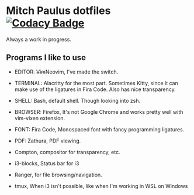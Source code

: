 # Mitch Paulus dotfiles [![Codacy Badge](https://api.codacy.com/project/badge/Grade/d50e331067be47ab8246b76686ff17c8)](https://www.codacy.com/manual/mitchpaulus/dotfiles?utm_source=github.com&amp;utm_medium=referral&amp;utm_content=mitchpaulus/dotfiles&amp;utm_campaign=Badge_Grade)

Always a work in progress.

## Programs I like to use

*  EDITOR: ~~Vim~~Neovim, I've made the switch.

*  TERMINAL: Alacritty for the most part. Sometimes Kitty, since it can
   make use of the ligatures in Fira Code. Also has nice transparency.

*  SHELL: Bash, default shell. Though looking into zsh.

*  BROWSER: Firefox, It's not Google Chrome and works pretty well with vim-vixen
   extension.

*  FONT: Fira Code, Monospaced font with fancy programming ligatures.

*  PDF: Zathura, PDF viewing.

*  Compton, compositor for transparency, etc.

*  i3-blocks, Status bar for i3

*  Ranger, for file browsing/navigation.

*  tmux, When i3 isn't possible, like when I'm working in WSL on Windows
